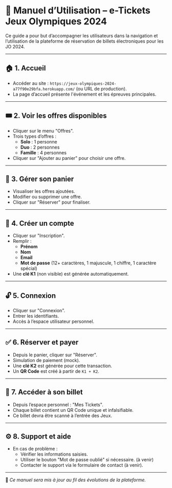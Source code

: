 # 👤 Manuel d’Utilisation – e-Tickets Jeux Olympiques 2024

Ce guide a pour but d’accompagner les utilisateurs dans la navigation et l’utilisation de la plateforme de réservation de billets électroniques pour les JO 2024.

---

## 🏠 1. Accueil

- Accéder au site : `https://jeux-olympiques-2024-a77f90e29bfa.herokuapp.com/` (ou URL de production).
- La page d’accueil présente l'événement et les épreuves principales.

---

## 🎟️ 2. Voir les offres disponibles

- Cliquer sur le menu "Offres".
- Trois types d’offres :
  - **Solo** : 1 personne
  - **Duo** : 2 personnes
  - **Famille** : 4 personnes
- Cliquer sur "Ajouter au panier" pour choisir une offre.

---

## 🛒 3. Gérer son panier

- Visualiser les offres ajoutées.
- Modifier ou supprimer une offre.
- Cliquer sur "Réserver" pour finaliser.

---

## 🔐 4. Créer un compte

- Cliquer sur "Inscription".
- Remplir :
  - **Prénom**
  - **Nom**
  - **Email**
  - **Mot de passe** (12+ caractères, 1 majuscule, 1 chiffre, 1 caractère spécial)
- Une **clé K1** (non visible) est générée automatiquement.

---

## 🔓 5. Connexion

- Cliquer sur "Connexion".
- Entrer les identifiants.
- Accès à l’espace utilisateur personnel.

---

## ✅ 6. Réserver et payer

- Depuis le panier, cliquer sur "Réserver".
- Simulation de paiement (mock).
- Une **clé K2** est générée pour cette transaction.
- Un **QR Code** est créé à partir de `K1 + K2`.

---

## 🎫 7. Accéder à son billet

- Depuis l’espace personnel : "Mes Tickets".
- Chaque billet contient un QR Code unique et infalsifiable.
- Ce billet devra être scanné à l’entrée des Jeux.

---

## ⚙️ 8. Support et aide

- En cas de problème :
  - Vérifier les informations saisies.
  - Utiliser le bouton "Mot de passe oublié" si nécessaire. (à venir)
  - Contacter le support via le formulaire de contact (à venir).

---

📝 *Ce manuel sera mis à jour au fil des évolutions de la plateforme.*
